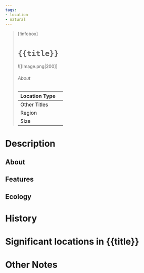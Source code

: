 ```yaml
---
tags:
- location
- natural
---
```

> [!infobox]
> # `{{title}}`
> ![[Image.png|200]]
> ###### About
> | Location Type |   |
> | ---- | ---- |
> | Other Titles |  |
> | Region |  |
> | Size |  |

# Description

## About



## Features



## Ecology



# History



# Significant locations in {{title}}



# Other Notes

